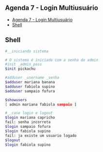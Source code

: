 ## Agenda 7 - Login Multiusuário

<!--TOC_BEGIN-->
- [Agenda 7 - Login Multiusuário](#agenda-7---login-multiusuário)
- [Shell](#shell)

<!--TOC_END-->

## Shell

```bash
#__iniciando sistema

# O sistema é iniciado com a senha do admin
#init _admin_pass
$init pickachu

#adduser _username _senha
$adduser mariana banana
$adduser fabiola supino
$adduser sampaio fofura

$showusers
[ admin mariana fabiola sampaio ]

#__case login e logout
$login mariana capricho
fail: senha incorreta
$login sampaio fofura
$login fabiola supino
fail: ja existe um usuario logado
$logout
$login fabiola supino
```

